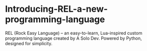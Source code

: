 # Introducing-REL-a-new-programming-language
REL (Rock Easy Language) – an easy-to-learn, Lua-inspired custom programming language created by A Solo Dev. Powered by Python, designed for simplicity.
